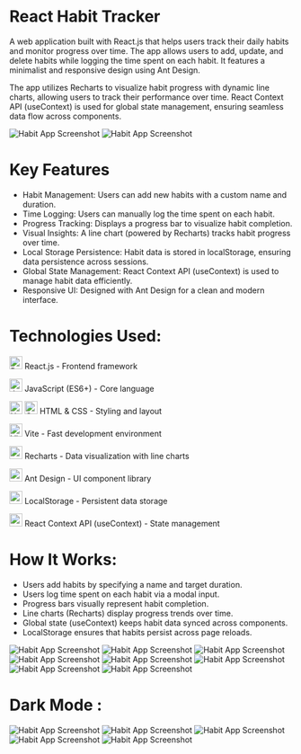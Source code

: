 # React Habit Tracker

A web application built with React.js that helps users track their daily habits and monitor progress over time. The app allows users to add, update, and delete habits while logging the time spent on each habit. It features a minimalist and responsive design using Ant Design.

The app utilizes Recharts to visualize habit progress with dynamic line charts, allowing users to track their performance over time. React Context API (useContext) is used for global state management, ensuring seamless data flow across components.

![Habit App Screenshot](https://raw.githubusercontent.com/trenches022/react-habit-tracker/main/assets/habit-tracker-screenshot14.png)
![Habit App Screenshot](https://raw.githubusercontent.com/trenches022/react-habit-tracker/main/assets/habit-tracker-screenshot.png)

#  Key Features

* Habit Management: Users can add new habits with a custom name and duration.
* Time Logging: Users can manually log the time spent on each habit.
* Progress Tracking: Displays a progress bar to visualize habit completion.
* Visual Insights: A line chart (powered by Recharts) tracks habit progress over time.
* Local Storage Persistence: Habit data is stored in localStorage, ensuring data persistence across sessions.
* Global State Management: React Context API (useContext) is used to manage habit data efficiently.
* Responsive UI: Designed with Ant Design for a clean and modern interface.

# Technologies Used:

<a href="https://reactjs.org/" target="_blank" rel="noreferrer"><img src="https://raw.githubusercontent.com/danielcranney/readme-generator/main/public/icons/skills/react-colored.svg" width="23" height="23" alt="React" /></a> React.js - Frontend framework

<a href="https://developer.mozilla.org/en-US/docs/Web/JavaScript" target="_blank" rel="noreferrer"><img src="https://raw.githubusercontent.com/danielcranney/readme-generator/main/public/icons/skills/javascript-colored.svg" width="23" height="23" alt="JavaScript" /></a> JavaScript (ES6+) - Core language

<a href="https://developer.mozilla.org/en-US/docs/Glossary/HTML5" target="_blank" rel="noreferrer"><img src="https://raw.githubusercontent.com/danielcranney/readme-generator/main/public/icons/skills/html5-colored.svg" width="23" height="23" alt="HTML5" /></a> <a href="https://www.w3.org/TR/CSS/#css" target="_blank" rel="noreferrer"><img src="https://raw.githubusercontent.com/danielcranney/readme-generator/main/public/icons/skills/css3-colored.svg" width="23" height="23" alt="CSS3" /></a> HTML & CSS - Styling and layout

<a href="https://vitejs.dev/" target="_blank" rel="noreferrer"><img src="https://raw.githubusercontent.com/danielcranney/readme-generator/main/public/icons/skills/vite-colored.svg" width="23" height="23" alt="Vite" /></a> Vite - Fast development environment

<a href="https://recharts.org/" target="_blank" rel="noreferrer"><img src="https://encrypted-tbn0.gstatic.com/images?q=tbn:ANd9GcQqjVnfhnYx20AuWB9d_biaOLRdo8sQCyFxiQ&s" height="23"/></a> Recharts - Data visualization with line charts

<a href="https://ant.design/" target="_blank" rel="noreferrer"><img src="https://cdn.jsdelivr.net/gh/devicons/devicon@latest/icons/antdesign/antdesign-original.svg" height="23"/></a> Ant Design - UI component library

<a href="https://developer.mozilla.org/en-US/docs/Web/API/Window/localStorage" target="_blank" rel="noreferrer"><img src="https://cdn-icons-png.flaticon.com/128/15099/15099747.png" height="23"/></a> LocalStorage - Persistent data storage

<a href="https://react.dev/reference/react/useContext" target="_blank" rel="noreferrer"><img src="https://raw.githubusercontent.com/danielcranney/readme-generator/main/public/icons/skills/react-colored.svg" width="23" height="23" alt="useContext" /></a> React Context API (useContext) - State management

# How It Works:

* Users add habits by specifying a name and target duration.
* Users log time spent on each habit via a modal input.
* Progress bars visually represent habit completion.
* Line charts (Recharts) display progress trends over time.
* Global state (useContext) keeps habit data synced across components.
* LocalStorage ensures that habits persist across page reloads.

![Habit App Screenshot](https://raw.githubusercontent.com/trenches022/react-habit-tracker/main/assets/habit-tracker-screenshot1.png)
![Habit App Screenshot](https://raw.githubusercontent.com/trenches022/react-habit-tracker/main/assets/habit-tracker-screenshot4.png)
![Habit App Screenshot](https://raw.githubusercontent.com/trenches022/react-habit-tracker/main/assets/habit-tracker-screenshot5.png)
![Habit App Screenshot](https://raw.githubusercontent.com/trenches022/react-habit-tracker/main/assets/habit-tracker-screenshot6.png)
![Habit App Screenshot](https://raw.githubusercontent.com/trenches022/react-habit-tracker/main/assets/habit-tracker-screenshot7.png)
![Habit App Screenshot](https://raw.githubusercontent.com/trenches022/react-habit-tracker/main/assets/habit-tracker-screenshot8.png)
![Habit App Screenshot](https://raw.githubusercontent.com/trenches022/react-habit-tracker/main/assets/habit-tracker-screenshot9.png)
![Habit App Screenshot](https://raw.githubusercontent.com/trenches022/react-habit-tracker/main/assets/habit-tracker-screenshot16.png)

# Dark Mode :
![Habit App Screenshot](https://raw.githubusercontent.com/trenches022/react-habit-tracker/main/assets/habit-tracker-screenshot15.png)
![Habit App Screenshot](https://raw.githubusercontent.com/trenches022/react-habit-tracker/main/assets/habit-tracker-screenshot10.png)
![Habit App Screenshot](https://raw.githubusercontent.com/trenches022/react-habit-tracker/main/assets/habit-tracker-screenshot11.png)
![Habit App Screenshot](https://raw.githubusercontent.com/trenches022/react-habit-tracker/main/assets/habit-tracker-screenshot12.png)
![Habit App Screenshot](https://raw.githubusercontent.com/trenches022/react-habit-tracker/main/assets/habit-tracker-screenshot13.png)
